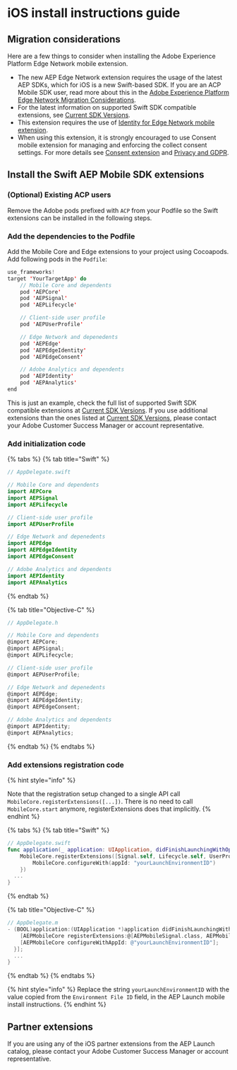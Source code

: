 # iOS install instructions guide

## Migration considerations 

Here are a few things to consider when installing the Adobe Experience Platform Edge Network mobile extension.

- The new AEP Edge Network extension requires the usage of the latest AEP SDKs, which for iOS is a new Swift-based SDK. If you are an ACP Mobile SDK user, read more about this in the [Adobe Experience Platform Edge Network Migration Considerations](../getting-started/introduction-to-aepedge.md#adobe-experience-platform-edge-network-migration-considerations).
- For the latest information on supported Swift SDK compatible extensions, see [Current SDK Versions](current-sdk-versions.md).
- This extension requires the use of [Identity for Edge Network mobile extension](../using-mobile-extensions/adobe-edge-identity).
- When using this extension, it is strongly encouraged to use Consent mobile extension for managing and enforcing the collect consent settings. For more details see [Consent extension](../using-mobile-extensions/adobe-edge-consent) and [Privacy and GDPR](../privacy-and-gdpr.md).

## Install the Swift AEP Mobile SDK extensions

### (Optional) Existing ACP users

Remove the Adobe pods prefixed with `ACP` from your Podfile so the Swift extensions can be installed in the following steps.

### Add the dependencies to the Podfile

Add the Mobile Core and Edge extensions to your project using Cocoapods. Add following pods in the `Podfile`:

```swift
use_frameworks!
target 'YourTargetApp' do
    // Mobile Core and dependents
    pod 'AEPCore'
    pod 'AEPSignal'
    pod 'AEPLifecycle'

    // Client-side user profile
    pod 'AEPUserProfile'

    // Edge Network and depenedents
    pod 'AEPEdge'
    pod 'AEPEdgeIdentity'
    pod 'AEPEdgeConsent'

    // Adobe Analytics and dependents
    pod 'AEPIdentity'
    pod 'AEPAnalytics'
end
```

This is just an example, check the full list of supported Swift SDK compatible extensions at [Current SDK Versions](current-sdk-versions.md). If you use additional extensions than the ones listed at [Current SDK Versions](current-sdk-versions.md), please contact your Adobe Customer Success Manager or account representative.

### Add initialization code

{% tabs %}
{% tab title="Swift" %}

```swift
// AppDelegate.swift

// Mobile Core and dependents
import AEPCore
import AEPSignal
import AEPLifecycle

// Client-side user profile
import AEPUserProfile

// Edge Network and depenedents
import AEPEdge
import AEPEdgeIdentity
import AEPEdgeConsent

// Adobe Analytics and dependents
import AEPIdentity
import AEPAnalytics
```

{% endtab %}

{% tab title="Objective-C" %}

```objective-c
// AppDelegate.h

// Mobile Core and dependents
@import AEPCore;
@import AEPSignal;
@import AEPLifecycle;

// Client-side user profile
@import AEPUserProfile;

// Edge Network and depenedents
@import AEPEdge;
@import AEPEdgeIdentity;
@import AEPEdgeConsent;

// Adobe Analytics and dependents
@import AEPIdentity;
@import AEPAnalytics;
```

{% endtab %}
{% endtabs %}

### Add extensions registration code

{% hint style="info" %}

Note that the registration setup changed to a single API call `MobileCore.registerExtensions([...])`. There is no need to call `MobileCore.start` anymore, registerExtensions does that implicitly.
{% endhint %}

{% tabs %}
{% tab title="Swift" %}

```swift
// AppDelegate.swift
func application(_ application: UIApplication, didFinishLaunchingWithOptions launchOptions: [UIApplication.LaunchOptionsKey: Any]?) -> Bool {
    MobileCore.registerExtensions([Signal.self, Lifecycle.self, UserProfile.self, Edge.self, AEPEdgeIdentity.Identity.self, Consent.self, AEPIdentity.Identity.self, Analytics.self], {
        MobileCore.configureWith(appId: "yourLaunchEnvironmentID")
    })
  ...
}
```

{% endtab %}

{% tab title="Objective-C" %}

```objective-c
// AppDelegate.m
- (BOOL)application:(UIApplication *)application didFinishLaunchingWithOptions:(NSDictionary *)launchOptions {
    [AEPMobileCore registerExtensions:@[AEPMobileSignal.class, AEPMobileLifecycle.class, AEPMobileUserProfile.class, AEPMobileEdge.class, AEPMobileEdgeIdentity.class, AEPMobileEdgeConsent.class, AEPMobileIdentity.class, AEPMobileAnalytics.class] completion:^{
    [AEPMobileCore configureWithAppId: @"yourLaunchEnvironmentID"];
  }];
  ...
}
```

{% endtab %}
{% endtabs %}

{% hint style="info" %}
Replace the string `yourLaunchEnvironmentID` with the value copied from the `Environment File ID` field, in the AEP Launch mobile install instructions.
{% endhint %}

## Partner extensions

If you are using any of the iOS partner extensions from the AEP Launch catalog, please contact your Adobe Customer Success Manager or account representative.